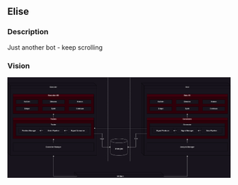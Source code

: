 ## Elise

### Description

Just another bot - keep scrolling

### Vision

![1732419755711](doc/vision.png)
